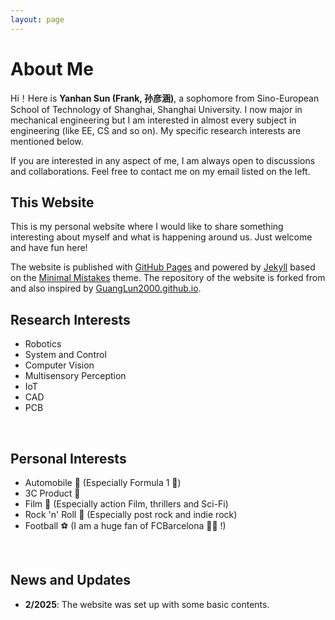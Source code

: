 ```yaml
---
layout: page
---
```


# About Me
  Hi！Here is **Yanhan Sun (Frank, 孙彦涵)**, a sophomore from Sino-European School of Technology of Shanghai, Shanghai University. I now major in mechanical engineering but I am interested in almost every subject in engineering (like EE, CS and so on). My specific research interests are mentioned below. <br>

  If you are interested in any aspect of me, I am always open to discussions and collaborations. Feel free to contact me on my email listed on the left.<br>

## This Website
  This is my personal website where I would like to share something interesting about myself and what is happening around us. Just welcome and have fun here!<br>

  The website is published with [GitHub Pages](https://pages.github.com/) and powered by [Jekyll](https://jekyllrb.com/) based on the [Minimal Mistakes](https://mmistakes.github.io/minimal-mistakes/) theme. The repository of the website is forked from and also inspired by [GuangLun2000.github.io](https://github.com/GuangLun2000/GuangLun2000.github.io).<br>

## Research Interests
- Robotics
- System and Control
- Computer Vision
- Multisensory Perception
- IoT
- CAD
- PCB
<br>

## Personal Interests
- Automobile 🚗 (Especially Formula 1 🏁)
- 3C Product 📱
- Film 🎥 (Especially action Film, thrillers and Sci-Fi)
- Rock 'n' Roll 🤘 (Especially post rock and indie rock)
- Football ⚽ (I am a huge fan of FCBarcelona 🔴🔵 !)
<br>

## News and Updates
- **2/2025**: The website was set up with some basic contents.
